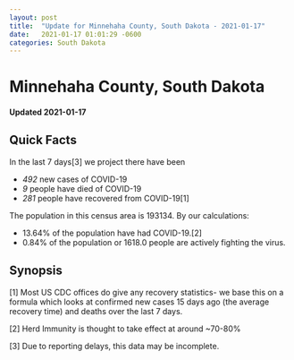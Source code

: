 ```yaml
---
layout: post
title:  "Update for Minnehaha County, South Dakota - 2021-01-17"
date:   2021-01-17 01:01:29 -0600
categories: South Dakota
---
```


# Minnehaha County, South Dakota
#### Updated 2021-01-17

## Quick Facts

In the last 7 days[3] we project there have been
- *492* new cases of COVID-19
- *9* people have died of COVID-19
- *281* people have recovered from COVID-19[1]

The population in this census area is 193134. By our calculations:
- 13.64% of the population have had COVID-19.[2]
- 0.84% of the population or 1618.0 people are actively fighting the virus.

## Synopsis




[1] Most US CDC offices do give any recovery statistics- we base this on a formula which looks at confirmed new cases
15 days ago (the average recovery time) and deaths over the last 7 days.

[2] Herd Immunity is thought to take effect at around ~70-80%

[3] Due to reporting delays, this data may be incomplete.
 
    